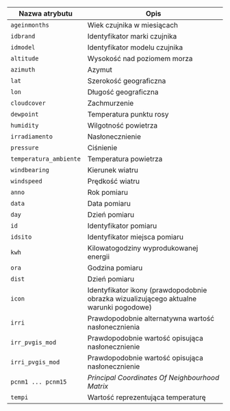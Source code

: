 | Nazwa atrybutu         | Opis                                                                                  |
| ---------------------- | ------------------------------------------------------------------------------------- |
| `ageinmonths`          | Wiek czujnika w miesiącach                                                            |
| `idbrand`              | Identyfikator marki czujnika                                                          |
| `idmodel`              | Identyfikator modelu czujnika                                                         |
| `altitude`             | Wysokość nad poziomem morza                                                           |
| `azimuth`              | Azymut                                                                                |
| `lat`                  | Szerokość geograficzna                                                                |
| `lon`                  | Długość geograficzna                                                                  |
| `cloudcover`           | Zachmurzenie                                                                          |
| `dewpoint`             | Temperatura punktu rosy                                                               |
| `humidity`             | Wilgotność powietrza                                                                  |
| `irradiamento`         | Nasłonecznienie                                                                       |
| `pressure`             | Ciśnienie                                                                             |
| `temperatura_ambiente` | Temperatura powietrza                                                                 |
| `windbearing`          | Kierunek wiatru                                                                       |
| `windspeed`            | Prędkość wiatru                                                                       |
| `anno`                 | Rok pomiaru                                                                           |
| `data`                 | Data pomiaru                                                                          |
| `day`                  | Dzień pomiaru                                                                         |
| `id`                   | Identyfikator pomiaru                                                                 |
| `idsito`               | Identyfikator miejsca pomiaru                                                         |
| `kwh`                  | Kilowatogodziny wyprodukowanej energii                                                |
| `ora`                  | Godzina pomiaru                                                                       |
| `dist`                 | Dzień pomiaru                                                                         |
| `icon`                 | Identyfikator ikony (prawdopodobnie obrazka wizualizującego aktualne warunki pogodowe)|
| `irri`                 | Prawdopodobnie alternatywna wartość nasłonecznienia                                   |
| `irr_pvgis_mod`        | Prawdopodobnie wartość opisująca nasłonecznienie                                      |
| `irri_pvgis_mod`       | Prawdopodobnie wartość opisująca nasłonecznienie                                      |
| `pcnm1 ... pcnm15`     | _Principal Coordinates Of Neighbourhood Matrix_                                       |
| `tempi`                | Wartość reprezentująca temperaturę                                                    |
